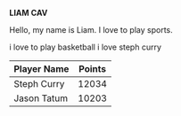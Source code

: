 **LIAM CAV**

Hello, my name is Liam. I love to play sports. 

i love to play basketball
i love steph curry

| Player Name | Points |
| ----------- | ----------- |
| Steph Curry | 12034 |
| Jason Tatum | 10203 |
